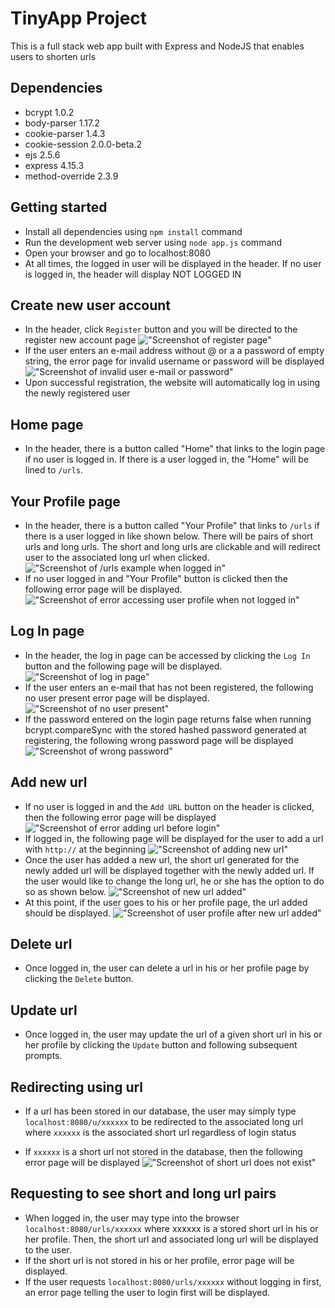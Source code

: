 # TinyApp Project

This is a full stack web app built with Express and NodeJS that enables users to shorten urls

## Dependencies

   - bcrypt 1.0.2
   - body-parser 1.17.2
   - cookie-parser 1.4.3
   - cookie-session 2.0.0-beta.2
   - ejs 2.5.6
   - express 4.15.3
   - method-override 2.3.9

## Getting started
  - Install all dependencies using `npm install` command
  - Run the development web server using `node app.js` command
  - Open your browser and go to localhost:8080
  - At all times, the logged in user will be displayed in the header. If no user is logged in, the header will display NOT LOGGED IN

## Create new user account

  - In the header, click `Register` button and you will be directed to the register new account page
  !["Screenshot of register page"](https://github.com/liujohnson118/tinyApp/blob/master/docs/tinyApp_register.png)
  - If the user enters an e-mail address without @ or a a password of empty string, the error page for invalid username or password will be displayed
  !["Screenshot of invalid user e-mail or password"](https://github.com/liujohnson118/tinyApp/blob/master/docs/tinyApp_errorInvalidRegister.png)
  - Upon successful registration, the website will automatically log in using the newly registered user

## Home page

  - In the header, there is a button called "Home" that links to the login page if no user is logged in. If there is a user logged in, the "Home" will be lined to `/urls`.

## Your Profile page

  - In the header, there is a button called "Your Profile" that links to `/urls` if there is a user logged in like shown below. There will be pairs of short urls and long urls. The short and long urls are clickable and will redirect user to the associated long url when clicked.
  !["Screenshot of /urls example when logged in"](https://github.com/liujohnson118/tinyApp/blob/master/docs/tinyApp_newUrlAddedShow.png)
  - If no user logged in and "Your Profile" button is clicked then the following error page will be displayed.
  !["Screenshot of error accessing user profile when not logged in"](https://github.com/liujohnson118/tinyApp/blob/master/docs/tinyApp_errorSeeingProfile.png)

## Log In page

  - In the header, the log in page can be accessed by clicking the `Log In` button and the following page will be displayed.
  !["Screenshot of log in page"](https://github.com/liujohnson118/tinyApp/blob/master/docs/tinyApp_login.png)
  - If the user enters an e-mail that has not been registered, the following no user present error page will be displayed.
  !["Screenshot of no user present"](https://github.com/liujohnson118/tinyApp/blob/master/docs/tinyApp_noUser.png)
  - If the password entered on the login page returns false when running bcrypt.compareSync with the stored hashed password generated at registering, the following wrong password page will be displayed
  !["Screenshot of wrong password"](https://github.com/liujohnson118/tinyApp/blob/master/docs/tinyApp_wrongPassword.png)

## Add new url
  - If no user is logged in and the `Add URL` button on the header is clicked, then the following error page will be displayed
  !["Screenshot of error adding url before login"](https://github.com/liujohnson118/tinyApp/blob/master/docs/tinyApp_errorAddUrlBeforeLogIn.png)
  - If logged in, the following page will be displayed for the user to add a url with `http://` at the beginning
  !["Screenshot of adding new url"](https://github.com/liujohnson118/tinyApp/blob/master/docs/tinyApp_addNewUrl.png)
  - Once the user has added a new url, the short url generated for the newly added url will be displayed together with the newly added url. If the user would like to change the long url, he or she has the option to do so as shown below.
  !["Screenshot of new url added"](https://github.com/liujohnson118/tinyApp/blob/master/docs/tinyApp_newUrlAdded.png)
  - At this point, if the user goes to his or her profile page, the url added should be displayed.
  !["Screenshot of user profile after new url added"](https://github.com/liujohnson118/tinyApp/blob/master/docs/tinyApp_newUrlAddedShow.png)

## Delete url
  - Once logged in, the user can delete a url in his or her profile page by clicking the `Delete` button.

## Update url
  - Once logged in, the user may update the url of a given short url in his or her profile by clicking the `Update` button and following subsequent prompts.

## Redirecting using url

  - If a url has been stored in our database, the user may simply type `localhost:8080/u/xxxxxx` to be redirected to the associated long url where `xxxxxx` is the associated short url regardless of login status

  - If `xxxxxx` is a short url not stored in the database, then the following error page will be displayed
  !["Screenshot of short url does not exist"](https://github.com/liujohnson118/tinyApp/blob/master/docs/tinyApp_errorShortUrlDNE.png)

## Requesting to see short and long url pairs

  - When logged in, the user may type into the browser `localhost:8080/urls/xxxxxx` where xxxxxx is a stored short url in his or her profile. Then, the short url and associated long url will be displayed to the user.
  - If the short url is not stored in his or her profile, error page will be displayed.
  - If the user requests `localhost:8080/urls/xxxxxx` without logging in first, an error page telling the user to login first will be displayed.

